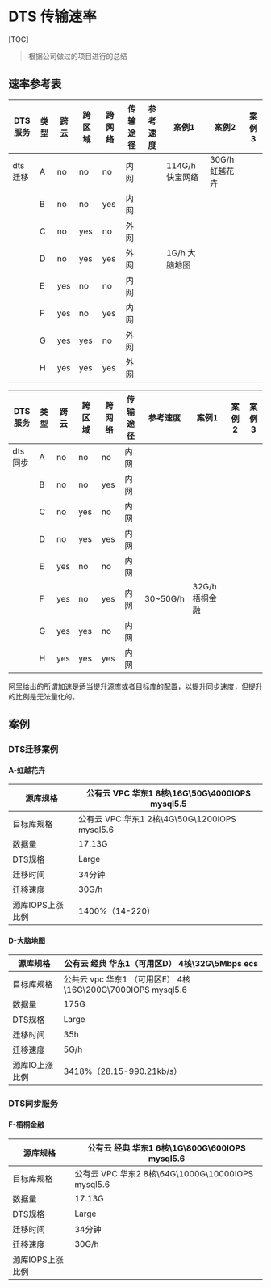 # DTS 传输速率

[TOC]



> 根据公司做过的项目进行的总结

## 速率参考表



| DTS服务 | 类型   | 跨云   | 跨区域  | 跨网络  | 传输途径 | 参考速度 | 案例1         | 案例2        | 案例3  |
| ----- | ---- | ---- | ---- | ---- | ---- | ---- | ----------- | ---------- | ---- |
| dts迁移 | A    | no   | no   | no   | 内网   |      | 114G/h 快宝网络 | 30G/h 虹越花卉 |      |
|       | B    | no   | no   | yes  | 内网   |      |             |            |      |
|       | C    | no   | yes  | no   | 外网   |      |             |            |      |
|       | D    | no   | yes  | yes  | 外网   |      | 1G/h 大脑地图   |            |      |
|       | E    | yes  | no   | no   | 内网   |      |             |            |      |
|       | F    | yes  | no   | yes  | 内网   |      |             |            |      |
|       | G    | yes  | yes  | no   | 外网   |      |             |            |      |
|       | H    | yes  | yes  | yes  | 外网   |      |             |            |      |

| DTS服务 | 类型   | 跨云   | 跨区域  | 跨网络  | 传输途径 | 参考速度     | 案例1        | 案例2  | 案例3  |
| ----- | ---- | ---- | ---- | ---- | ---- | -------- | ---------- | ---- | ---- |
| dts同步 | A    | no   | no   | no   | 内网   |          |            |      |      |
|       | B    | no   | no   | yes  | 内网   |          |            |      |      |
|       | C    | no   | yes  | no   | 内网   |          |            |      |      |
|       | D    | no   | yes  | yes  | 内网   |          |            |      |      |
|       | E    | yes  | no   | no   | 内网   |          |            |      |      |
|       | F    | yes  | no   | yes  | 内网   | 30~50G/h | 32G/h 梧桐金融 |      |      |
|       | G    | yes  | yes  | no   | 内网   |          |            |      |      |
|       | H    | yes  | yes  | yes  | 内网   |          |            |      |      |



阿里给出的所谓加速是适当提升源库或者目标库的配置，以提升同步速度，但提升的比例是无法量化的。

## 案例

### DTS迁移案例



#### A-虹越花卉

| 源库规格       | 公有云 VPC 华东1  8核\16G\50G\4000IOPS mysql5.5 |
| ---------- | ---------------------------------------- |
| 目标库规格      | 公有云 VPC 华东1  2核\4G\50G\1200IOPS mysql5.6 |
| 数据量        | 17.13G                                   |
| DTS规格      | Large                                    |
| 迁移时间       | 34分钟                                     |
| 迁移速度       | 30G/h                                    |
| 源库IOPS上涨比例 | 1400%（14-220）                            |

#### D-大脑地图

| 源库规格     | 公有云 经典 华东1（可用区D）  4核\32G\5Mbps     ecs   |
| -------- | ---------------------------------------- |
| 目标库规格    | 公共云 vpc 华东1 （可用区E） 4核\16G\200G\7000IOPS mysql5.6 |
| 数据量      | 175G                                     |
| DTS规格    | Large                                    |
| 迁移时间     | 35h                                      |
| 迁移速度     | 5G/h                                     |
| 源库IO上涨比例 | 3418%（28.15-990.21kb/s）                  |

### DTS同步服务

####  F-梧桐金融

| 源库规格       | 公有云 经典 华东1   6核\1G\800G\600IOPS mysql5.6 |
| ---------- | ---------------------------------------- |
| 目标库规格      | 公有云 VPC 华东2  8核\64G\1000G\10000IOPS mysql5.6 |
| 数据量        | 17.13G                                   |
| DTS规格      | Large                                    |
| 迁移时间       | 34分钟                                     |
| 迁移速度       | 30G/h                                    |
| 源库IOPS上涨比例 |                                          |
